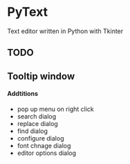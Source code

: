 # PyText
Text editor written in Python with Tkinter



## TODO
## Tooltip window
#### Addtitions
- pop up menu on right click
- search dialog
- replace dialog
- find dialog
- configure dialog
- font chnage dialog
- editor options dialog